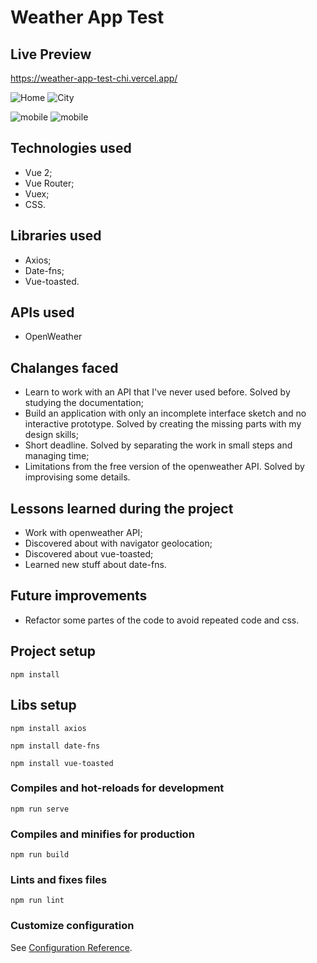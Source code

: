 # Weather App Test

## Live Preview

<a href="https://weather-app-test-chi.vercel.app/">https://weather-app-test-chi.vercel.app/</a>

![Home](https://github.com/alansods/weather-app-test/blob/main/public/home.png)
![City](https://github.com/alansods/weather-app-test/blob/main/public/city.png)

<img src="https://github.com/alansods/weather-app-test/blob/main/public/mobile.png" alt="mobile">
<img src="https://github.com/alansods/weather-app-test/blob/main/public/mobile_city.png" alt="mobile">

## Technologies used

- Vue 2;
- Vue Router;
- Vuex;
- CSS.

## Libraries used

- Axios;
- Date-fns;
- Vue-toasted.

## APIs used
- OpenWeather

## Chalanges faced

- Learn to work with an API that I've never used before. Solved by studying the documentation;
- Build an application with only an incomplete interface sketch and no interactive prototype. Solved by creating the missing parts with my design skills;
- Short deadline. Solved by separating the work in small steps and managing time;
- Limitations from the free version of the openweather API. Solved by improvising some details.

## Lessons learned during the project
- Work with openweather API;
- Discovered about with navigator geolocation;
- Discovered about vue-toasted;
- Learned new stuff about date-fns.

## Future improvements
- Refactor some partes of the code to avoid repeated code and css.

## Project setup
```
npm install
```

## Libs setup
```
npm install axios
```

```
npm install date-fns
```

```
npm install vue-toasted
```

### Compiles and hot-reloads for development
```
npm run serve
```

### Compiles and minifies for production
```
npm run build
```

### Lints and fixes files
```
npm run lint
```

### Customize configuration
See [Configuration Reference](https://cli.vuejs.org/config/).
